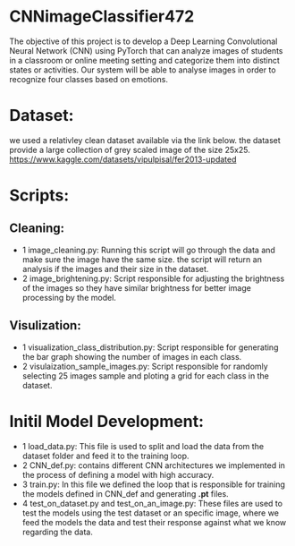 # CNNimageClassifier472
The objective of this project is to develop a Deep Learning Convolutional Neural Network (CNN)
using PyTorch that can analyze images of students in a classroom or online meeting setting and
categorize them into distinct states or activities. Our system will be able to analyse images in
order to recognize four classes based on emotions.

# Dataset:
we used a relativley clean dataset available via the link below. the dataset provide a large collection of grey scaled image of the size 25x25.
https://www.kaggle.com/datasets/vipulpisal/fer2013-updated

# Scripts:
## Cleaning: 
- 1 image_cleaning.py:
  Running this script will go through the data and make sure the image have the same size. the script will return an analysis if the images and their size in the dataset.
- 2 image_brightening.py: Script responsible for adjusting the brightness of the images so they have similar brightness for better image processing by the model.
## Visulization:
- 1 visualization_class_distribution.py:
  Script responsible for generating the bar graph showing the number of images in each class.
- 2 visulaization_sample_images.py:
  Script responsible for randomly selecting 25 images sample and ploting a grid for each class in the dataset.

# Initil Model Development:
- 1 load_data.py:
  This file is used to split and load the data from the dataset folder and feed it to the training loop.
- 2 CNN_def.py:
contains different CNN architectures we implemented in the process of defining a model with high accuracy.
- 3 train.py:
  In this file we defined the loop that is responsible for training the models defined in CNN_def and generating **.pt** files.
- 4 test_on_dataset.py and test_on_an_image.py:
  These files are used to test the models using the test dataset or an specific image, where we feed the models the data and test their response against what we know regarding the data.
